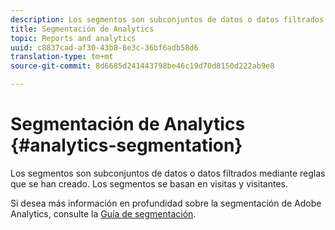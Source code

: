 ```yaml
---
description: Los segmentos son subconjuntos de datos o datos filtrados mediante reglas que se han creado. Los segmentos se basan en visitas y visitantes.
title: Segmentación de Analytics
topic: Reports and analytics
uuid: c8837cad-af30-43b8-8e3c-36bf6adb58d6
translation-type: tm+mt
source-git-commit: 8d6685d241443798be46c19d70d8150d222ab9e8

---
```



# Segmentación de Analytics {#analytics-segmentation}

Los segmentos son subconjuntos de datos o datos filtrados mediante reglas que se han creado. Los segmentos se basan en visitas y visitantes.

Si desea más información en profundidad sobre la segmentación de Adobe Analytics, consulte la [Guía de segmentación](https://docs.adobe.com/content/help/es-ES/analytics/components/segmentation/seg-home.html).
